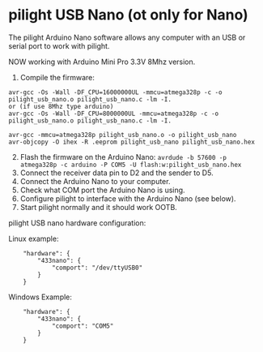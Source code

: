 # pilight USB Nano (ot only for Nano)

The pilight Arduino Nano software allows any computer with an USB or serial port to work with pilight.

NOW working with Arduino Mini Pro 3.3V 8Mhz version.

1. Compile the firmware:
```
avr-gcc -Os -Wall -DF_CPU=16000000UL -mmcu=atmega328p -c -o pilight_usb_nano.o pilight_usb_nano.c -lm -I.
or (if use 8Mhz type arduino)
avr-gcc -Os -Wall -DF_CPU=8000000UL -mmcu=atmega328p -c -o pilight_usb_nano.o pilight_usb_nano.c -lm -I.

avr-gcc -mmcu=atmega328p pilight_usb_nano.o -o pilight_usb_nano
avr-objcopy -O ihex -R .eeprom pilight_usb_nano pilight_usb_nano.hex
```
2. Flash the firmware on the Arduino Nano:
`avrdude -b 57600 -p atmega328p -c arduino -P COM5 -U flash:w:pilight_usb_nano.hex`
3. Connect the receiver data pin to D2 and the sender to D5.
4. Connect the Arduino Nano to your computer.
5. Check what COM port the Arduino Nano is using.
6. Configure pilight to interface with the Arduino Nano (see below).
7. Start pilight normally and it should work OOTB.

pilight USB nano hardware configuration:

Linux example:
```
	"hardware": {
		"433nano": {
			"comport": "/dev/ttyUSB0"
		}
	}
```
Windows Example:
```
	"hardware": {
		"433nano": {
			"comport": "COM5"
		}
	}
```
